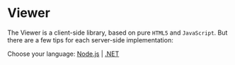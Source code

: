 # Viewer

The Viewer is a client-side library, based on pure `HTML5` and `JavaScript`. But there are a few tips for each server-side implementation: 

Choose your language: [Node.js](viewer/3legged/nodejs) | [.NET](viewer/3legged/net)

